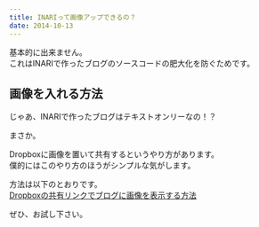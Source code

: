 ```yaml
---
title: INARIって画像アップできるの？
date: 2014-10-13
---
```

基本的に出来ません。<br>
これはINARIで作ったブログのソースコードの肥大化を防ぐためです。

## 画像を入れる方法
じゃあ、INARIで作ったブログはテキストオンリーなの！？

まさか。

Dropboxに画像を置いて共有するというやり方があります。<br>
僕的にはこのやり方のほうがシンプルな気がします。

方法は以下のとおりです。<br>
[Dropboxの共有リンクでブログに画像を表示する方法 ](http://tantant.jp/blog/Dropbox/image-hosting-from-dropbox/)

ぜひ、お試し下さい。